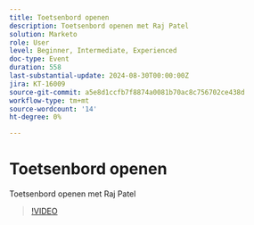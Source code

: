 ```yaml
---
title: Toetsenbord openen
description: Toetsenbord openen met Raj Patel
solution: Marketo
role: User
level: Beginner, Intermediate, Experienced
doc-type: Event
duration: 558
last-substantial-update: 2024-08-30T00:00:00Z
jira: KT-16009
source-git-commit: a5e8d1ccfb7f8874a0081b70ac8c756702ce438d
workflow-type: tm+mt
source-wordcount: '14'
ht-degree: 0%

---
```



# Toetsenbord openen

Toetsenbord openen met Raj Patel

>[!VIDEO](https://video.tv.adobe.com/v/3432957/?learn=on)
